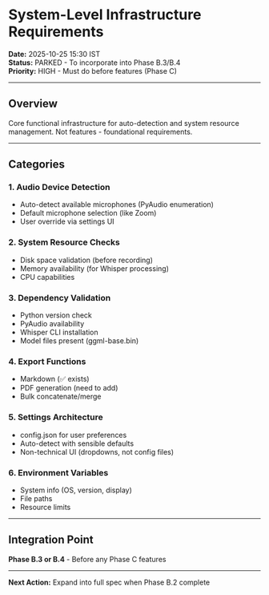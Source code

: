 # System-Level Infrastructure Requirements

**Date:** 2025-10-25 15:30 IST  
**Status:** PARKED - To incorporate into Phase B.3/B.4  
**Priority:** HIGH - Must do before features (Phase C)  

---

## Overview

Core functional infrastructure for auto-detection and system resource management. Not features - foundational requirements.

---

## Categories

### 1. Audio Device Detection
- Auto-detect available microphones (PyAudio enumeration)
- Default microphone selection (like Zoom)
- User override via settings UI

### 2. System Resource Checks
- Disk space validation (before recording)
- Memory availability (for Whisper processing)
- CPU capabilities

### 3. Dependency Validation
- Python version check
- PyAudio availability
- Whisper CLI installation
- Model files present (ggml-base.bin)

### 4. Export Functions
- Markdown (✅ exists)
- PDF generation (need to add)
- Bulk concatenate/merge

### 5. Settings Architecture
- config.json for user preferences
- Auto-detect with sensible defaults
- Non-technical UI (dropdowns, not config files)

### 6. Environment Variables
- System info (OS, version, display)
- File paths
- Resource limits

---

## Integration Point

**Phase B.3 or B.4** - Before any Phase C features

---

**Next Action:** Expand into full spec when Phase B.2 complete
